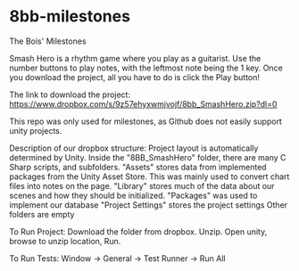 # 8bb-milestones
The Bois' Milestones

Smash Hero is a rhythm game where you play as a guitarist. Use the number buttons to play notes, with the leftmost note being the 1 key.
Once you download the project, all you have to do is click the Play button!

The link to download the project: https://www.dropbox.com/s/9z57ehyxwmjvojf/8bb_SmashHero.zip?dl=0

This repo was only used for milestones, as Github does not easily support unity projects.

Description of our dropbox structure:
Project layout is automatically determined by Unity.
Inside the "8BB_SmashHero" folder, there are many C Sharp scripts, and subfolders.
"Assets" stores data from implemented packages from the Unity Asset Store. This was mainly used to convert chart files into notes on the page.
"Library" stores much of the data about our scenes and how they should be initialized.
"Packages" was used to implement our database
"Project Settings" stores the project settings
Other folders are empty

To Run Project:
Download the folder from dropbox.
Unzip.
Open unity, browse to unzip location, Run.

To Run Tests:
Window -> General -> Test Runner -> Run All
